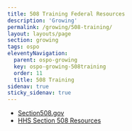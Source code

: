```yaml
---
title: 508 Training Federal Resources
description: 'Growing'
permalink: /growing/508-training/
layout: layouts/page
section: growing
tags: ospo
eleventyNavigation:
  parent: ospo-growing
  key: ospo-growing-508training
  order: 11
  title: 508 Training
sidenav: true
sticky_sidenav: true
---
```


- [Section508.gov](https://www.section508.gov/create/presentations/training-videos/)
- [HHS Section 508 Resources](https://www.hhs.gov/web/section-508/additional-resources/index.html)
